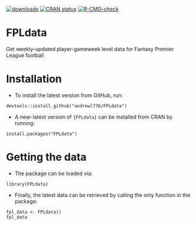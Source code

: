 <!-- badges: start -->
[![downloads](https://cranlogs.r-pkg.org/badges/FPLdata)](downloads)
[![CRAN status](https://www.r-pkg.org/badges/version/FPLdata)](https://CRAN.R-project.org/package=FPLdata)
[![R-CMD-check](https://github.com/andrewl776/FPLdata/workflows/R-CMD-check/badge.svg)](https://github.com/andrewl776/FPLdata/actions)
<!-- badges: end -->

# FPLdata
Get weekly-updated player-gameweek level data for Fantasy Premier League football

# Installation

- To install the latest version from GitHub, run:

```{r, eval=FALSE}
devtools::install_github("andrewl776/FPLdata")
```

- A near-latest version of `{FPLdata}` can be installed from CRAN by running:

```{r, eval=FALSE}
install.packages("FPLdata")
```

# Getting the data

- The package can be loaded via:

```{r, eval=FALSE}
library(FPLdata)
```

- Finally, the latest data can be retrieved by calling the only function in the package:

```{r, eval=FALSE}
fpl_data <- FPLdata()
fpl_data
```

